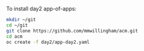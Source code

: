 To install day2 app-of-apps:
```bash
mkdir ~/git
cd ~/git
git clone https://github.com/mmwillingham/acm.git
cd acm
oc create -f day2/app-day2.yaml
```
